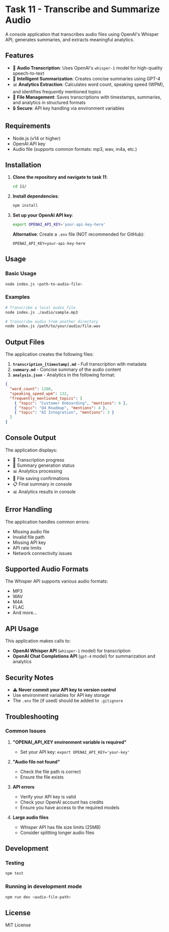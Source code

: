 # Task 11 - Transcribe and Summarize Audio

A console application that transcribes audio files using OpenAI's Whisper API, generates summaries, and extracts meaningful analytics.

## Features

- 🎵 **Audio Transcription**: Uses OpenAI's `whisper-1` model for high-quality speech-to-text
- 📝 **Intelligent Summarization**: Creates concise summaries using GPT-4
- 📊 **Analytics Extraction**: Calculates word count, speaking speed (WPM), and identifies frequently mentioned topics
- 💾 **File Management**: Saves transcriptions with timestamps, summaries, and analytics in structured formats
- 🔒 **Secure**: API key handling via environment variables

## Requirements

- Node.js (v14 or higher)
- OpenAI API key
- Audio file (supports common formats: mp3, wav, m4a, etc.)

## Installation

1. **Clone the repository and navigate to task 11**:
   ```bash
   cd 11/
   ```

2. **Install dependencies**:
   ```bash
   npm install
   ```

3. **Set up your OpenAI API key**:
   ```bash
   export OPENAI_API_KEY='your-api-key-here'
   ```
   
   **Alternative**: Create a `.env` file (NOT recommended for GitHub):
   ```
   OPENAI_API_KEY=your-api-key-here
   ```

## Usage

### Basic Usage
```bash
node index.js <path-to-audio-file>
```

### Examples
```bash
# Transcribe a local audio file
node index.js ./audio/sample.mp3

# Transcribe audio from another directory
node index.js /path/to/your/audio/file.wav
```

## Output Files

The application creates the following files:

1. **`transcription_[timestamp].md`** - Full transcription with metadata
2. **`summary.md`** - Concise summary of the audio content
3. **`analysis.json`** - Analytics in the following format:

```json
{
  "word_count": 1280,
  "speaking_speed_wpm": 132,
  "frequently_mentioned_topics": [
    { "topic": "Customer Onboarding", "mentions": 6 },
    { "topic": "Q4 Roadmap", "mentions": 4 },
    { "topic": "AI Integration", "mentions": 3 }
  ]
}
```

## Console Output

The application displays:
- 🎵 Transcription progress
- 📝 Summary generation status
- 📊 Analytics processing
- 💾 File saving confirmations
- 📋 Final summary in console
- 📊 Analytics results in console

## Error Handling

The application handles common errors:
- Missing audio file
- Invalid file path
- Missing API key
- API rate limits
- Network connectivity issues

## Supported Audio Formats

The Whisper API supports various audio formats:
- MP3
- WAV  
- M4A
- FLAC
- And more...

## API Usage

This application makes calls to:
- **OpenAI Whisper API** (`whisper-1` model) for transcription
- **OpenAI Chat Completions API** (`gpt-4` model) for summarization and analytics

## Security Notes

- ⚠️ **Never commit your API key to version control**
- Use environment variables for API key storage
- The `.env` file (if used) should be added to `.gitignore`

## Troubleshooting

### Common Issues

1. **"OPENAI_API_KEY environment variable is required"**
   - Set your API key: `export OPENAI_API_KEY='your-key'`

2. **"Audio file not found"**
   - Check the file path is correct
   - Ensure the file exists

3. **API errors**
   - Verify your API key is valid
   - Check your OpenAI account has credits
   - Ensure you have access to the required models

4. **Large audio files**
   - Whisper API has file size limits (25MB)
   - Consider splitting longer audio files

## Development

### Testing
```bash
npm test
```

### Running in development mode
```bash
npm run dev <audio-file-path>
```

## License

MIT License 